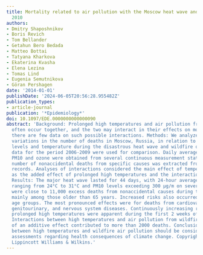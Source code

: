 ```yaml
---
title: Mortality related to air pollution with the Moscow heat wave and wildfire of
  2010
authors:
- Dmitry Shaposhnikov
- Boris Revich
- Tom Bellander
- Getahun Bero Bedada
- Matteo Bottai
- Tatyana Kharkova
- Ekaterina Kvasha
- Elena Lezina
- Tomas Lind
- Eugenia Semutnikova
- Göran Pershagen
date: '2014-01-01'
publishDate: '2024-06-05T20:56:28.955482Z'
publication_types:
- article-journal
publication: '*Epidemiology*'
doi: 10.1097/EDE.0000000000000090
abstract: 'Background: Prolonged high temperatures and air pollution from wildfires
  often occur together, and the two may interact in their effects on mortality. However,
  there are few data on such possible interactions. Methods: We analyzed day-to-day
  variations in the number of deaths in Moscow, Russia, in relation to air pollution
  levels and temperature during the disastrous heat wave and wildfire of 2010. Corresponding
  data for the period 2006-2009 were used for comparison. Daily average levels of
  PM10 and ozone were obtained from several continuous measurement stations. The daily
  number of nonaccidental deaths from specific causes was extracted from official
  records. Analyses of interactions considered the main effect of temperature as well
  as the added effect of prolonged high temperatures and the interaction with PM10.
  Results: The major heat wave lasted for 44 days, with 24-hour average temperatures
  ranging from 24°C to 31°C and PM10 levels exceeding 300 μg/m on several days. There
  were close to 11,000 excess deaths from nonaccidental causes during this period,
  mainly among those older than 65 years. Increased risks also occurred in younger
  age groups. The most pronounced effects were for deaths from cardiovascular, respiratory,
  genitourinary, and nervous system diseases. Continuously increasing risks following
  prolonged high temperatures were apparent during the first 2 weeks of the heat wave.
  Interactions between high temperatures and air pollution from wildfires in excess
  of an additive effect contributed to more than 2000 deaths. ConclusionS: Interactions
  between high temperatures and wildfire air pollution should be considered in risk
  assessments regarding health consequences of climate change. Copyright © 2014 by
  Lippincott Williams & Wilkins.'
---
```

